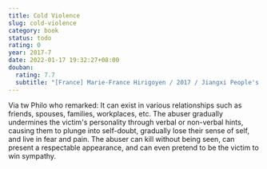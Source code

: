 ```yaml
---
title: Cold Violence
slug: cold-violence
category: book
status: todo
rating: 0
year: 2017-7
date: 2022-01-17 19:32:27+08:00
douban:
  rating: 7.7
  subtitle: "[France] Marie-France Hirigoyen / 2017 / Jiangxi People's Publishing House"
---
```


Via tw Philo who remarked: It can exist in various relationships such as friends, spouses, families, workplaces, etc. The abuser gradually undermines the victim's personality through verbal or non-verbal hints, causing them to plunge into self-doubt, gradually lose their sense of self, and live in fear and pain. The abuser can kill without being seen, can present a respectable appearance, and can even pretend to be the victim to win sympathy.
